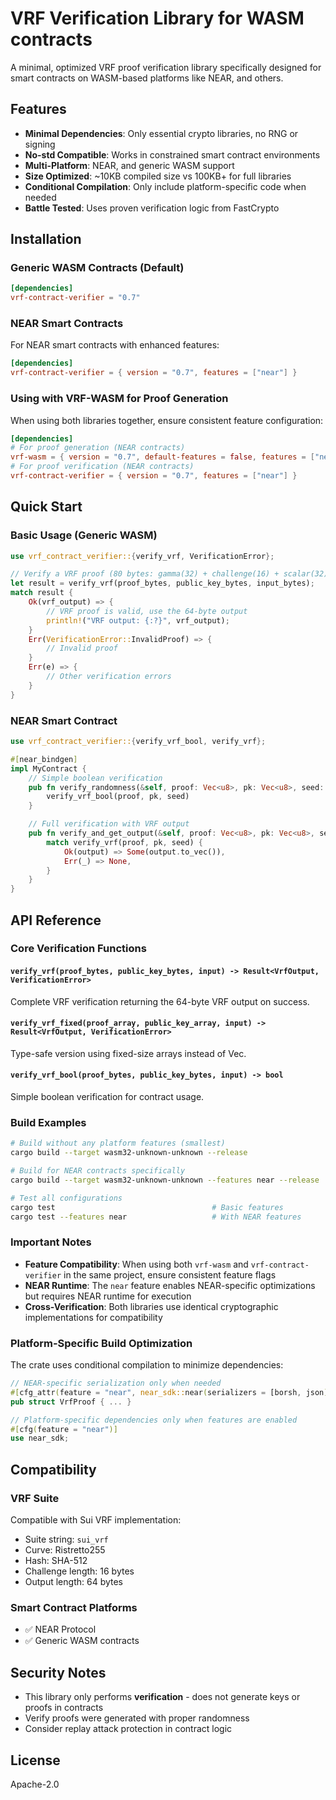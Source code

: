 # VRF Verification Library for WASM contracts

A minimal, optimized VRF proof verification library specifically designed for smart contracts on WASM-based platforms like NEAR, and others.

## Features

- **Minimal Dependencies**: Only essential crypto libraries, no RNG or signing
- **No-std Compatible**: Works in constrained smart contract environments
- **Multi-Platform**: NEAR, and generic WASM support
- **Size Optimized**: ~10KB compiled size vs 100KB+ for full libraries
- **Conditional Compilation**: Only include platform-specific code when needed
- **Battle Tested**: Uses proven verification logic from FastCrypto

## Installation

### Generic WASM Contracts (Default)

```toml
[dependencies]
vrf-contract-verifier = "0.7"
```

### NEAR Smart Contracts

For NEAR smart contracts with enhanced features:

```toml
[dependencies]
vrf-contract-verifier = { version = "0.7", features = ["near"] }
```

### Using with VRF-WASM for Proof Generation

When using both libraries together, ensure consistent feature configuration:

```toml
[dependencies]
# For proof generation (NEAR contracts)
vrf-wasm = { version = "0.7", default-features = false, features = ["near"] }
# For proof verification (NEAR contracts)
vrf-contract-verifier = { version = "0.7", features = ["near"] }
```

## Quick Start

### Basic Usage (Generic WASM)

```rust
use vrf_contract_verifier::{verify_vrf, VerificationError};

// Verify a VRF proof (80 bytes: gamma(32) + challenge(16) + scalar(32))
let result = verify_vrf(proof_bytes, public_key_bytes, input_bytes);
match result {
    Ok(vrf_output) => {
        // VRF proof is valid, use the 64-byte output
        println!("VRF output: {:?}", vrf_output);
    }
    Err(VerificationError::InvalidProof) => {
        // Invalid proof
    }
    Err(e) => {
        // Other verification errors
    }
}
```

### NEAR Smart Contract

```rust
use vrf_contract_verifier::{verify_vrf_bool, verify_vrf};

#[near_bindgen]
impl MyContract {
    // Simple boolean verification
    pub fn verify_randomness(&self, proof: Vec<u8>, pk: Vec<u8>, seed: Vec<u8>) -> bool {
        verify_vrf_bool(proof, pk, seed)
    }

    // Full verification with VRF output
    pub fn verify_and_get_output(&self, proof: Vec<u8>, pk: Vec<u8>, seed: Vec<u8>) -> Option<Vec<u8>> {
        match verify_vrf(proof, pk, seed) {
            Ok(output) => Some(output.to_vec()),
            Err(_) => None,
        }
    }
}
```

## API Reference

### Core Verification Functions

#### `verify_vrf(proof_bytes, public_key_bytes, input) -> Result<VrfOutput, VerificationError>`
Complete VRF verification returning the 64-byte VRF output on success.

#### `verify_vrf_fixed(proof_array, public_key_array, input) -> Result<VrfOutput, VerificationError>`
Type-safe version using fixed-size arrays instead of Vec.

#### `verify_vrf_bool(proof_bytes, public_key_bytes, input) -> bool`
Simple boolean verification for contract usage.


### Build Examples

```bash
# Build without any platform features (smallest)
cargo build --target wasm32-unknown-unknown --release

# Build for NEAR contracts specifically
cargo build --target wasm32-unknown-unknown --features near --release

# Test all configurations
cargo test                                   # Basic features
cargo test --features near                   # With NEAR features
```

### Important Notes

- **Feature Compatibility**: When using both `vrf-wasm` and `vrf-contract-verifier` in the same project, ensure consistent feature flags
- **NEAR Runtime**: The `near` feature enables NEAR-specific optimizations but requires NEAR runtime for execution
- **Cross-Verification**: Both libraries use identical cryptographic implementations for compatibility

### Platform-Specific Build Optimization

The crate uses conditional compilation to minimize dependencies:

```rust
// NEAR-specific serialization only when needed
#[cfg_attr(feature = "near", near_sdk::near(serializers = [borsh, json]))]
pub struct VrfProof { ... }

// Platform-specific dependencies only when features are enabled
#[cfg(feature = "near")]
use near_sdk;
```

## Compatibility

### VRF Suite
Compatible with Sui VRF implementation:
- Suite string: `sui_vrf`
- Curve: Ristretto255
- Hash: SHA-512
- Challenge length: 16 bytes
- Output length: 64 bytes

### Smart Contract Platforms
- ✅ NEAR Protocol
- ✅ Generic WASM contracts

## Security Notes

- This library only performs **verification** - does not generate keys or proofs in contracts
- Verify proofs were generated with proper randomness
- Consider replay attack protection in contract logic


## License

Apache-2.0